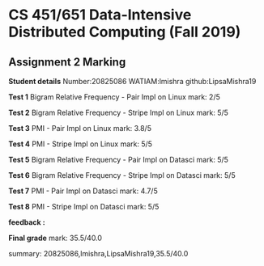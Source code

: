 # CS 451/651 Data-Intensive Distributed Computing (Fall 2019)
## Assignment 2 Marking

**Student details**
Number:20825086
WATIAM:lmishra
github:LipsaMishra19

**Test 1** Bigram Relative Frequency - Pair Impl on Linux mark: 2/5

**Test 2** Bigram Relative Frequency - Stripe Impl on Linux mark: 5/5

**Test 3** PMI - Pair Impl on Linux mark: 3.8/5

**Test 4** PMI - Stripe Impl on Linux mark: 5/5

**Test 5** Bigram Relative Frequency - Pair Impl on Datasci mark: 5/5

**Test 6** Bigram Relative Frequency - Stripe Impl on Datasci mark: 5/5

**Test 7** PMI - Pair Impl on Datasci mark: 4.7/5

**Test 8** PMI - Stripe Impl on Datasci mark: 5/5

**feedback :** 

**Final grade**
mark: 35.5/40.0

summary: 20825086,lmishra,LipsaMishra19,35.5/40.0
